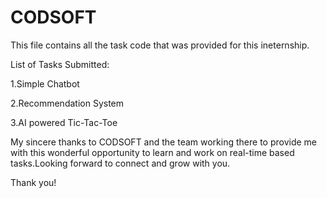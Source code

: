 # CODSOFT
This file contains all the task code that was provided for this ineternship.

List of Tasks Submitted:

1.Simple Chatbot

2.Recommendation System

3.AI powered Tic-Tac-Toe

My sincere thanks to CODSOFT and the team working there to provide me with this wonderful opportunity to learn and work on real-time based tasks.Looking forward to connect and grow with you.

Thank you!
